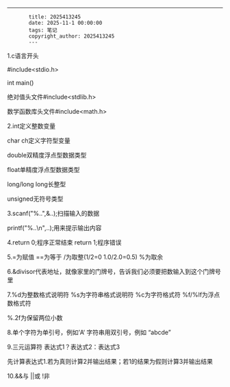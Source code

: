 ---
           title: 2025413245
           date: 2025-11-1 00:00:00
           tags: 笔记
           copyright_author: 2025413245
           ---
           

1.c语言开头

#include<stdio.h>

int main()  

绝对值头文件#include<stdlib.h>

数学函数库头文件#include<math.h>

2.int定义整数变量

char ch定义字符型变量

double双精度浮点型数据类型

float单精度浮点型数据类型

long/long long长整型

unsigned无符号类型

3.scanf("%..",&..);扫描输入的数据

printf("%..\n",..);用来提示输出内容

4.return 0;程序正常结束  return 1;程序错误

5.=为赋值   ==为等于   /为取整(1/2=0  1.0/2.0=0.5)   %为取余

6.&divisor代表地址，就像家里的门牌号，告诉我们必须要把数输入到这个门牌号里

7.%d为整数格式说明符 %s为字符串格式说明符 %c为字符格式符 %f/%lf为浮点数格式符 

%.2f为保留两位小数

8.单个字符为单引号，例如’A‘   字符串用双引号，例如 “abcde”

9.三元运算符 表达式1？表达式2：表达式3

先计算表达式1.若为真则计算2并输出结果；若1的结果为假则计算3并输出结果

10.&&与   ||或    !非

